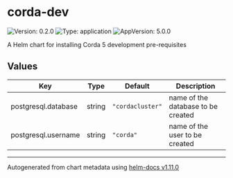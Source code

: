# corda-dev

![Version: 0.2.0](https://img.shields.io/badge/Version-0.2.0-informational?style=flat-square) ![Type: application](https://img.shields.io/badge/Type-application-informational?style=flat-square) ![AppVersion: 5.0.0](https://img.shields.io/badge/AppVersion-5.0.0-informational?style=flat-square)

A Helm chart for installing Corda 5 development pre-requisites

## Values

| Key | Type | Default | Description |
|-----|------|---------|-------------|
| postgresql.database | string | `"cordacluster"` | name of the database to be created |
| postgresql.username | string | `"corda"` | name of the user to be created |

----------------------------------------------
Autogenerated from chart metadata using [helm-docs v1.11.0](https://github.com/norwoodj/helm-docs/releases/v1.11.0)
